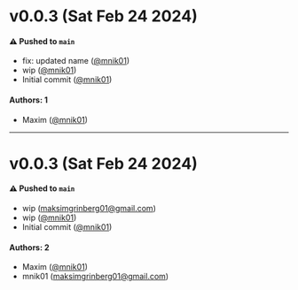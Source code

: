 # v0.0.3 (Sat Feb 24 2024)

#### ⚠️ Pushed to `main`

- fix: updated name ([@mnik01](https://github.com/mnik01))
- wip ([@mnik01](https://github.com/mnik01))
- Initial commit ([@mnik01](https://github.com/mnik01))

#### Authors: 1

- Maxim ([@mnik01](https://github.com/mnik01))

---

# v0.0.3 (Sat Feb 24 2024)

#### ⚠️ Pushed to `main`

- wip (maksimgrinberg01@gmail.com)
- wip ([@mnik01](https://github.com/mnik01))
- Initial commit ([@mnik01](https://github.com/mnik01))

#### Authors: 2

- Maxim ([@mnik01](https://github.com/mnik01))
- mnik01 (maksimgrinberg01@gmail.com)
